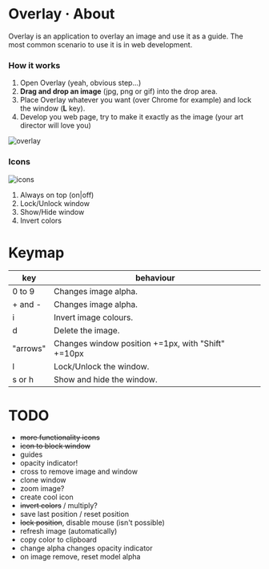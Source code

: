 # Overlay · About

Overlay is an application to overlay an image and use it as a guide.
The most common scenario to use it is in web development.

### How it works ###

1. Open Overlay (yeah, obvious step...)
2. **Drag and drop an image** (jpg, png or gif) into the drop area.
3. Place Overlay whatever you want (over Chrome for example) and lock the window (**L** key).
4. Develop you web page, try to make it exactly as the image (your art director will love you)

![overlay](https://dl.dropboxusercontent.com/u/311265/overlay/overlay_animated.gif)

### Icons ###

![icons](https://dl.dropboxusercontent.com/u/311265/overlay/overlay_icons.png)

1. Always on top (on|off)
2. Lock/Unlock window
3. Show/Hide window
4. Invert colors


# Keymap

|key|behaviour|
|---|---------|
|0 to 9|Changes image alpha.|
|+ and -|Changes image alpha.|
|i|Invert image colours.|
|d|Delete the image.|
|"arrows"|Changes window position +=1px, with "Shift" +=10px|
|l|Lock/Unlock the window.|
|s or h|Show and hide the window.|

# TODO

- <del>more functionality icons</del>
- <del>icon to block window</del>
- guides
- opacity indicator!
- cross to remove image and window
- clone window
- zoom image?
- create cool icon
- <del>invert colors</del> / multiply?
- save last position / reset position
- <del>lock position</del>, disable mouse (isn't possible)
- refresh image (automatically)
- copy color to clipboard
- change alpha changes opacity indicator
- on image remove, reset model alpha
